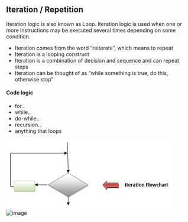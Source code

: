 ## Iteration / Repetition

Iteration logic is also known as Loop.
Iteration logic is used when one or more instructions may be executed several times depending on some condition.

- Iteration comes from the word “reiterate”, which means to repeat
- Iteration is a looping construct
- Iteration is a combination of decision and sequence and can repeat steps
- Iteration can be thought of as “while something is true, do this, otherwise stop”

#### Code logic
 - for..
 - while..
 - do-while..
 - recursion..
 - anything that loops

![image](../assets/images/iteration_flow_chart.jpeg)
![image](../assets/images/loop.gif)
